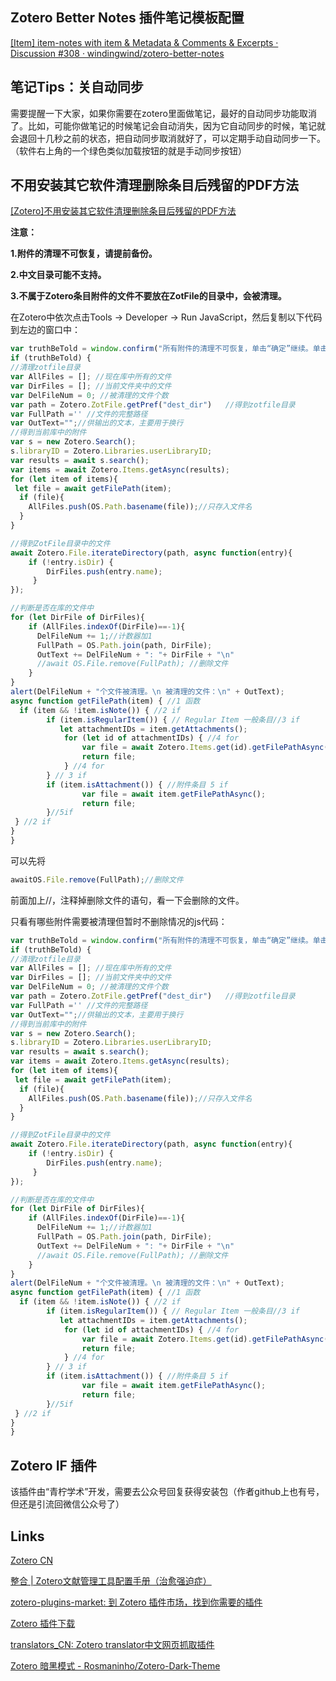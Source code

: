 ## Zotero Better Notes 插件笔记模板配置

[[Item] item-notes with item & Metadata & Comments & Excerpts · Discussion #308 · windingwind/zotero-better-notes](https://github.com/windingwind/zotero-better-notes/discussions/308)

## 笔记Tips：关自动同步

需要提醒一下大家，如果你需要在zotero里面做笔记，最好的自动同步功能取消了。比如，可能你做笔记的时候笔记会自动消失，因为它自动同步的时候，笔记就会退回十几秒之前的状态，把自动同步取消就好了，可以定期手动自动同步一下。（软件右上角的一个绿色类似加载按钮的就是手动同步按钮）

## 不用安装其它软件清理删除条目后残留的PDF方法

[[Zotero]不用安装其它软件清理删除条目后残留的PDF方法](https://zhuanlan.zhihu.com/p/356071795)

**注意：**

**1.附件的清理不可恢复，请提前备份。**

**2.中文目录可能不支持。**

**3.不属于Zotero条目附件的文件不要放在ZotFile的目录中，会被清理。**

在Zotero中依次点击Tools -> Developer -> Run JavaScript，然后复制以下代码到左边的窗口中：

```javascript
var truthBeTold = window.confirm("所有附件的清理不可恢复，单击“确定”继续。单击“取消”停止。")
if (truthBeTold) {
//清理zotfile目录
var AllFiles = []; //现在库中所有的文件
var DirFiles = []; //当前文件夹中的文件
var DelFileNum = 0; //被清理的文件个数
var path = Zotero.ZotFile.getPref("dest_dir")   //得到zotfile目录
var FullPath ='' //文件的完整路径
var OutText="";//供输出的文本，主要用于换行
//得到当前库中的附件
var s = new Zotero.Search();
s.libraryID = Zotero.Libraries.userLibraryID;
var results = await s.search();
var items = await Zotero.Items.getAsync(results);
for (let item of items){
 let file = await getFilePath(item);
  if (file){
    AllFiles.push(OS.Path.basename(file));//只存入文件名
  }
}

//得到ZotFile目录中的文件
await Zotero.File.iterateDirectory(path, async function(entry){
    if (!entry.isDir) {
        DirFiles.push(entry.name);
     }
});

//判断是否在库的文件中
for (let DirFile of DirFiles){
    if (AllFiles.indexOf(DirFile)==-1){
      DelFileNum += 1;//计数器加1
      FullPath = OS.Path.join(path, DirFile);
      OutText += DelFileNum + ": "+ DirFile + "\n" 
      //await OS.File.remove(FullPath); //删除文件
    }
}
alert(DelFileNum + "个文件被清理。\n 被清理的文件：\n" + OutText);
async function getFilePath(item) { //1 函数
  if (item && !item.isNote()) { //2 if
        if (item.isRegularItem()) { // Regular Item 一般条目//3 if 
           let attachmentIDs = item.getAttachments();
            for (let id of attachmentIDs) { //4 for
                var file = await Zotero.Items.get(id).getFilePathAsync();
                return file;
            } //4 for
        } // 3 if
        if (item.isAttachment()) { //附件条目 5 if
                var file = await item.getFilePathAsync();
                return file;
        }//5if
 } //2 if
} 
}
```

可以先将

```javascript
awaitOS.File.remove(FullPath);//删除文件
```

前面加上//，注释掉删除文件的语句，看一下会删除的文件。

只看有哪些附件需要被清理但暂时不删除情况的js代码：

```javascript
var truthBeTold = window.confirm("所有附件的清理不可恢复，单击“确定”继续。单击“取消”停止。")
if (truthBeTold) {
//清理zotfile目录
var AllFiles = []; //现在库中所有的文件
var DirFiles = []; //当前文件夹中的文件
var DelFileNum = 0; //被清理的文件个数
var path = Zotero.ZotFile.getPref("dest_dir")   //得到zotfile目录
var FullPath ='' //文件的完整路径
var OutText="";//供输出的文本，主要用于换行
//得到当前库中的附件
var s = new Zotero.Search();
s.libraryID = Zotero.Libraries.userLibraryID;
var results = await s.search();
var items = await Zotero.Items.getAsync(results);
for (let item of items){
 let file = await getFilePath(item);
  if (file){
    AllFiles.push(OS.Path.basename(file));//只存入文件名
  }
}

//得到ZotFile目录中的文件
await Zotero.File.iterateDirectory(path, async function(entry){
    if (!entry.isDir) {
        DirFiles.push(entry.name);
     }
});

//判断是否在库的文件中
for (let DirFile of DirFiles){
    if (AllFiles.indexOf(DirFile)==-1){
      DelFileNum += 1;//计数器加1
      FullPath = OS.Path.join(path, DirFile);
      OutText += DelFileNum + ": "+ DirFile + "\n" 
      //await OS.File.remove(FullPath); //删除文件
    }
}
alert(DelFileNum + "个文件被清理。\n 被清理的文件：\n" + OutText);
async function getFilePath(item) { //1 函数
  if (item && !item.isNote()) { //2 if
        if (item.isRegularItem()) { // Regular Item 一般条目//3 if 
           let attachmentIDs = item.getAttachments();
            for (let id of attachmentIDs) { //4 for
                var file = await Zotero.Items.get(id).getFilePathAsync();
                return file;
            } //4 for
        } // 3 if
        if (item.isAttachment()) { //附件条目 5 if
                var file = await item.getFilePathAsync();
                return file;
        }//5if
 } //2 if
} 
}
```

## Zotero IF 插件

该插件由“青柠学术”开发，需要去公众号回复获得安装包（作者github上也有号，但还是引流回微信公众号了）

## Links

[Zotero CN](https://zotero-cn.github.io/)

[整合 | Zotero文献管理工具配置手册（治愈强迫症）](https://zhuanlan.zhihu.com/p/371968761)

[zotero-plugins-market: 到 Zotero 插件市场，找到你需要的插件](https://gitee.com/qnscholar/zotero-plugins-market)

[Zotero 插件下载](https://zotero-chinese.gitee.io/zotero-plugins/#/)

[translators_CN: Zotero translator中文网页抓取插件](https://github.com/l0o0/translators_CN)

[Zotero 暗黑模式 - Rosmaninho/Zotero-Dark-Theme](https://github.com/Rosmaninho/Zotero-Dark-Theme)
